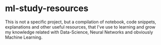 # ml-study-resources
This is not a specific project, but a compilation of notebook, code snippets, explanations and other useful resources, that I've use to learning and grow my knowledge related with Data-Science, Neural Networks and obviously Machine Learning. 
